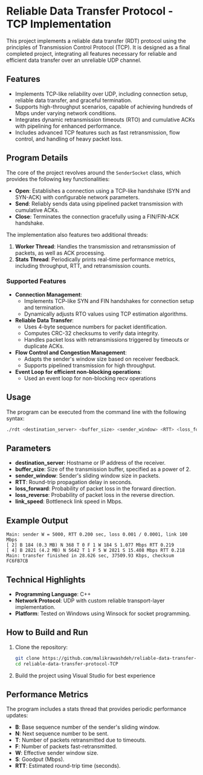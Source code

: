 # Reliable Data Transfer Protocol - TCP Implementation

This project implements a reliable data transfer (RDT) protocol using the principles of Transmission Control Protocol (TCP). It is designed as a final completed project, integrating all features necessary for reliable and efficient data transfer over an unreliable UDP channel.

## Features

- Implements TCP-like reliability over UDP, including connection setup, reliable data transfer, and graceful termination.
- Supports high-throughput scenarios, capable of achieving hundreds of Mbps under varying network conditions.
- Integrates dynamic retransmission timeouts (RTO) and cumulative ACKs with pipelining for enhanced performance.
- Includes advanced TCP features such as fast retransmission, flow control, and handling of heavy packet loss.

## Program Details

The core of the project revolves around the `SenderSocket` class, which provides the following key functionalities:

- **Open**: Establishes a connection using a TCP-like handshake (SYN and SYN-ACK) with configurable network parameters.
- **Send**: Reliably sends data using pipelined packet transmission with cumulative ACKs.
- **Close**: Terminates the connection gracefully using a FIN/FIN-ACK handshake.

The implementation also features two additional threads:
1. **Worker Thread**: Handles the transmission and retransmission of packets, as well as ACK processing.
2. **Stats Thread**: Periodically prints real-time performance metrics, including throughput, RTT, and retransmission counts.

### Supported Features
- **Connection Management**:
  - Implements TCP-like SYN and FIN handshakes for connection setup and termination.
  - Dynamically adjusts RTO values using TCP estimation algorithms.
- **Reliable Data Transfer**:
  - Uses 4-byte sequence numbers for packet identification.
  - Computes CRC-32 checksums to verify data integrity.
  - Handles packet loss with retransmissions triggered by timeouts or duplicate ACKs.
- **Flow Control and Congestion Management**:
  - Adapts the sender's window size based on receiver feedback.
  - Supports pipelined transmission for high throughput.
- **Event Loop for efficient non-blocking operations**:
  - Used an event loop for non-blocking recv operations

## Usage

The program can be executed from the command line with the following syntax:

```bash
./rdt <destination_server> <buffer_size> <sender_window> <RTT> <loss_forward> <loss_reverse> <link_speed>
```
## Parameters

- **destination_server**: Hostname or IP address of the receiver.
- **buffer_size**: Size of the transmission buffer, specified as a power of 2.
- **sender_window**: Sender's sliding window size in packets.
- **RTT**: Round-trip propagation delay in seconds.
- **loss_forward**: Probability of packet loss in the forward direction.
- **loss_reverse**: Probability of packet loss in the reverse direction.
- **link_speed**: Bottleneck link speed in Mbps.

## Example Output

```plaintext
Main: sender W = 5000, RTT 0.200 sec, loss 0.001 / 0.0001, link 100 Mbps
[ 2] B 184 (0.3 MB) N 368 T 0 F 1 W 184 S 1.077 Mbps RTT 0.219
[ 4] B 2821 (4.2 MB) N 5642 T 1 F 5 W 2821 S 15.408 Mbps RTT 0.218
Main: transfer finished in 28.626 sec, 37509.93 Kbps, checksum FC6FB7CB
```
## Technical Highlights

- **Programming Language**: C++
- **Network Protocol**: UDP with custom reliable transport-layer implementation.
- **Platform**: Tested on Windows using Winsock for socket programming.

## How to Build and Run

1. Clone the repository:
   ```bash
   git clone https://github.com/malikrawashdeh/reliable-data-transfer-protocol-TCP/
   cd reliable-data-transfer-protocol-TCP
    ```
1. Build the project using Visual Studio for best experience

## Performance Metrics

The program includes a stats thread that provides periodic performance updates:

- **B**: Base sequence number of the sender's sliding window.
- **N**: Next sequence number to be sent.
- **T**: Number of packets retransmitted due to timeouts.
- **F**: Number of packets fast-retransmitted.
- **W**: Effective sender window size.
- **S**: Goodput (Mbps).
- **RTT**: Estimated round-trip time (seconds).

